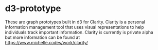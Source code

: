 # d3-prototype
These are graph prototypes built in d3 for Clarity. Clarity is a personal information management tool 
that uses visual representations to help individuals track important information. Clarity is currently 
is private alpha but more information can be found at https://www.michelle.codes/work/clarity/



